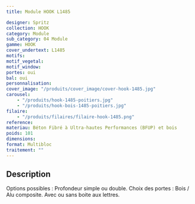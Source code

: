 ```yaml
---
title: Module HOOK L1485

designer: Spritz
collection: HOOK
category: Module
sub_category: 04 Module
gamme: HOOK
cover_undertext: L1485
motifs:
motif_vegetal:
motif_window:
portes: oui
bal: oui
personnalisation:
cover_image: "/produits/cover_image/cover-hook-1485.jpg"
carousel:
    - "/produits/hook-1485-poitiers.jpg"
    - "/produits/hook-bois-1485-poitiers.jpg"
filaire:
    - "/produits/filaires/filaire-hook-1485.png"
reference:
materiau: Béton Fibré à Ultra-hautes Performances (BFUP) et bois
poids: 101
dimensions:
format: Multibloc
traitement: ""
---
```


## Description

Options possibles : Profondeur simple ou double. Choix des portes : Bois / Alu
composite. Avec ou sans boite aux lettres.
